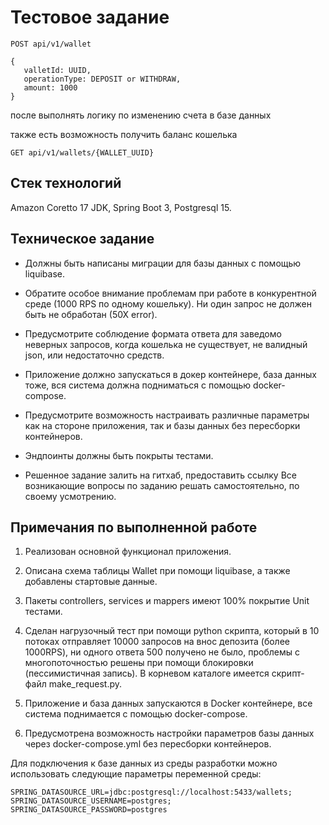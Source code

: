 # Тестовое задание

```POST api/v1/wallet```
 ```
 {
    valletId: UUID,
    operationType: DEPOSIT or WITHDRAW,
    amount: 1000
 }
 ```

после выполнять логику по изменению счета в базе данных

также есть возможность получить баланс кошелька

``` GET api/v1/wallets/{WALLET_UUID} ```

## Стек технологий

Amazon Coretto 17 JDK, Spring Boot 3, Postgresql 15.

## Техническое задание

- Должны быть написаны миграции для базы данных с помощью liquibase.


- Обратите особое внимание проблемам при работе в конкурентной среде (1000 RPS по
одному кошельку). Ни один запрос не должен быть не обработан (50Х error).


- Предусмотрите соблюдение формата ответа для заведомо неверных запросов, когда
кошелька не существует, не валидный json, или недостаточно средств.


- Приложение должно запускаться в докер контейнере, база данных тоже, вся система
должна подниматься с помощью docker-compose.


- Предусмотрите возможность настраивать различные параметры как на стороне
приложения, так и базы данных без пересборки контейнеров.


- Эндпоинты должны быть покрыты тестами.


- Решенное задание залить на гитхаб, предоставить ссылку
Все возникающие вопросы по заданию решать самостоятельно, по своему
усмотрению.

## Примечания по выполненной работе

1. Реализован основной функционал приложения.


2. Описана схема таблицы Wallet при помощи liquibase, а также добавлены стартовые данные.


3. Пакеты controllers, services и mappers имеют 100% покрытие Unit тестами.


4. Сделан нагрузочный тест при помощи python скрипта, который в 10 потоках отправляет 10000 запросов на внос депозита (более 1000RPS), ни одного ответа 500 получено не было, проблемы с многопоточностью решены при помощи блокировки (пессимистичная запись). В корневом каталоге имеется скрипт-файл make_request.py.


5. Приложение и база данных запускаются в Docker контейнере, все система поднимается с помощью docker-compose.


6. Предусмотрена возможность настройки параметров базы данных через docker-compose.yml без пересборки контейнеров.


Для подключения к базе данных из среды разработки можно использовать следующие параметры переменной среды:

```
SPRING_DATASOURCE_URL=jdbc:postgresql://localhost:5433/wallets;
SPRING_DATASOURCE_USERNAME=postgres;
SPRING_DATASOURCE_PASSWORD=postgres
```